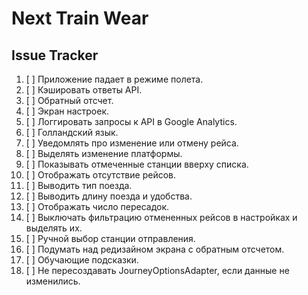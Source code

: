 # Next Train Wear

## Issue Tracker

1. [ ] Приложение падает в режиме полета.
2. [ ] Кэшировать ответы API.
3. [ ] Обратный отсчет.
4. [ ] Экран настроек.
5. [ ] Логгировать запросы к API в Google Analytics.
6. [ ] Голландский язык.
7. [ ] Уведомлять про изменение или отмену рейса.
8. [ ] Выделять изменение платформы.
9. [ ] Показывать отмеченные станции вверху списка.
10. [ ] Отображать отсутствие рейсов.
11. [ ] Выводить тип поезда.
12. [ ] Выводить длину поезда и удобства.
13. [ ] Отображать число пересадок.
14. [ ] Выключать фильтрацию отмененных рейсов в настройках и выделять их.
15. [ ] Ручной выбор станции отправления.
16. [ ] Подумать над редизайном экрана с обратным отсчетом.
17. [ ] Обучающие подсказки.
18. [ ] Не пересоздавать JourneyOptionsAdapter, если данные не изменились.
